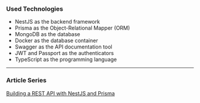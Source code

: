 ### Used Technologies

- NestJS as the backend framework
- Prisma as the Object-Relational Mapper (ORM)
- MongoDB as the database
- Docker as the database container
- Swagger as the API documentation tool
- JWT and Passport as the authenticators
- TypeScript as the programming language

---

### Article Series

[Building a REST API with NestJS and Prisma](https://www.prisma.io/blog/nestjs-prisma-rest-api-7D056s1BmOL0)
